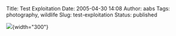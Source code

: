 Title: Test Exploitation
Date: 2005-04-30 14:08
Author: aabs
Tags: photography, wildlife
Slug: test-exploitation
Status: published

![](http://storage.msn.com/x1pj-ldbX1NGoNbapCTi0PIEYk4jPwzK_LaBu0zn8PLMdBt7oHSvbLGchjHh_AbAiWltZSSySThH9uv1vB5H5QEFPklH-yhc7fcbxLo7dMNkofNJFj-0ZzLBg){width="300"}
